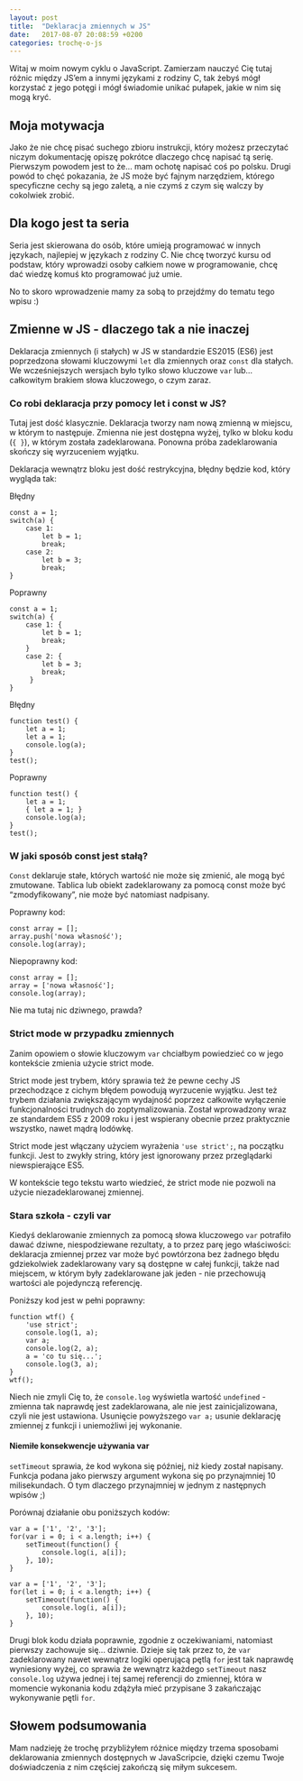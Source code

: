 ```yaml
---
layout: post
title:  "Deklaracja zmiennych w JS"
date:   2017-08-07 20:08:59 +0200
categories: trochę-o-js
---
```

Witaj w moim nowym cyklu o JavaScript. Zamierzam nauczyć Cię tutaj różnic między JS’em a innymi językami z rodziny C, tak żebyś mógł korzystać z jego potęgi i mógł świadomie unikać pułapek, jakie w nim się mogą kryć. 

## Moja motywacja

Jako że nie chcę pisać suchego zbioru instrukcji, który możesz przeczytać niczym dokumentację opiszę pokrótce dlaczego chcę napisać tą serię. Pierwszym powodem jest to że… mam ochotę napisać coś po polsku. Drugi powód to chęć pokazania, że JS może być fajnym narzędziem, którego specyficzne cechy są jego zaletą, a nie czymś z czym się walczy by cokolwiek zrobić. 

## Dla kogo jest ta seria

Seria jest skierowana do osób, które umieją programować w innych językach, najlepiej w językach z rodziny C. Nie chcę tworzyć kursu od podstaw, który wprowadzi osoby całkiem nowe w programowanie, chcę dać wiedzę komuś kto programować już umie. 

No to skoro wprowadzenie mamy za sobą to przejdźmy do tematu tego wpisu :) 

## Zmienne w JS - dlaczego tak a nie inaczej

Deklaracja zmiennych (i stałych) w JS w standardzie ES2015 (ES6) jest poprzedzona słowami kluczowymi `let` dla zmiennych oraz `const` dla stałych. We wcześniejszych wersjach było tylko słowo kluczowe `var` lub… całkowitym brakiem słowa kluczowego, o czym zaraz. 

### Co robi deklaracja przy pomocy let i const w JS?

Tutaj jest dość klasycznie. Deklaracja tworzy nam nową zmienną w miejscu, w którym to następuje. Zmienna nie jest dostępna wyżej, tylko w bloku kodu (`{ }`), w którym została zadeklarowana. Ponowna próba zadeklarowania skończy się wyrzuceniem wyjątku. 

Deklaracja wewnątrz bloku jest dość restrykcyjna, błędny będzie kod, który wygląda tak:

Błędny 
```
const a = 1; 
switch(a) {
    case 1: 
        let b = 1; 
        break; 
    case 2:
        let b = 3; 
        break; 
}
```
Poprawny
```
const a = 1; 
switch(a) {
    case 1: {
        let b = 1; 
        break; 
    }
    case 2: {
        let b = 3; 
        break; 
     }
}
```
Błędny 
```
function test() { 
    let a = 1;
    let a = 1; 
    console.log(a);
}
test();
```
Poprawny
```
function test() { 
    let a = 1;
    { let a = 1; }  
    console.log(a);
}
test();
```

### W jaki sposób const jest stałą?

`Const` deklaruje stałe, których wartość nie może się zmienić, ale mogą być zmutowane. Tablica lub obiekt zadeklarowany za pomocą const może być “zmodyfikowany”, nie może być natomiast nadpisany. 

Poprawny kod: 
```
const array = [];
array.push('nowa własność');
console.log(array);
```
Niepoprawny kod: 
```
const array = [];
array = ['nowa własność'];
console.log(array);
```

Nie ma tutaj nic dziwnego, prawda?

### Strict mode w przypadku zmiennych

Zanim opowiem o słowie kluczowym `var` chciałbym powiedzieć co w jego kontekście zmienia użycie strict mode.

Strict mode jest trybem, który sprawia też że pewne cechy JS przechodzące z cichym błędem powodują wyrzucenie wyjątku. Jest też trybem działania zwiększającym wydajność poprzez całkowite wyłączenie funkcjonalności trudnych do zoptymalizowania. Został wprowadzony wraz ze standardem ES5 z 2009 roku i jest wspierany obecnie przez praktycznie wszystko, nawet mądrą lodówkę. 

Strict mode jest włączany użyciem wyrażenia `'use strict';`, na początku funkcji. Jest to zwykły string, który jest ignorowany przez przeglądarki niewspierające ES5. 

W kontekście tego tekstu warto wiedzieć, że strict mode nie pozwoli na użycie niezadeklarowanej zmiennej. 

### Stara szkoła - czyli var

Kiedyś deklarowanie zmiennych za pomocą słowa kluczowego `var` potrafiło dawać dziwne, niespodziewane rezultaty, a to przez parę jego właściwości:
deklaracja zmiennej przez var może być powtórzona bez żadnego błędu 
gdziekolwiek zadeklarowany vary są dostępne w całej funkcji, także nad miejscem, w którym były zadeklarowane jak jeden - nie przechowują wartości ale pojedynczą referencję.

Poniższy kod jest w pełni poprawny:
```
function wtf() {
    'use strict';
    console.log(1, a);
    var a;
    console.log(2, a); 
    a = 'co tu się...'; 
    console.log(3, a);
}
wtf();
```
Niech nie zmyli Cię to, że `console.log` wyświetla wartość `undefined` - zmienna tak naprawdę jest zadeklarowana, ale nie jest zainicjalizowana, czyli nie jest ustawiona. Usunięcie powyższego `var a;` usunie deklarację zmiennej z funkcji i uniemożliwi jej wykonanie. 

#### Niemiłe konsekwencje używania var

`setTimeout` sprawia, że kod wykona się później, niż kiedy został napisany. Funkcja podana jako pierwszy argument wykona się po przynajmniej 10 milisekundach. O tym dlaczego przynajmniej w jednym z następnych wpisów ;)

Porównaj działanie obu poniższych kodów:

```
var a = ['1', '2', '3'];
for(var i = 0; i < a.length; i++) {
    setTimeout(function() {
        console.log(i, a[i]);
    }, 10);
}
```

```
var a = ['1', '2', '3'];
for(let i = 0; i < a.length; i++) {
    setTimeout(function() {
        console.log(i, a[i]);
    }, 10);
}
```

Drugi blok kodu działa poprawnie, zgodnie z oczekiwaniami, natomiast pierwszy zachowuje się... dziwnie. Dzieje się tak przez to, że `var` zadeklarowany nawet wewnątrz logiki operującą pętlą `for` jest tak naprawdę wyniesiony wyżej, co sprawia że wewnątrz każdego `setTimeout` nasz `console.log` używa jednej i tej samej referencji do zmiennej, która w momencie wykonania kodu zdążyła mieć przypisane 3 zakańczając wykonywanie pętli `for`.

## Słowem podsumowania 

Mam nadzieję że trochę przybliżyłem różnice między trzema sposobami deklarowania zmiennych dostępnych w JavaScripcie, dzięki czemu Twoje doświadczenia z nim częściej zakończą się miłym sukcesem.
